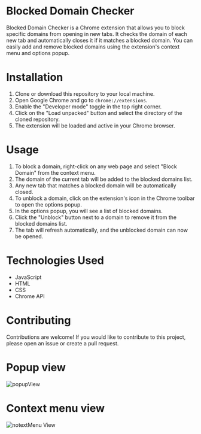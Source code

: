 # Blocked Domain Checker

Blocked Domain Checker is a Chrome extension that allows you to block specific domains from opening in new tabs. It checks the domain of each new tab and automatically closes it if it matches a blocked domain. You can easily add and remove blocked domains using the extension's context menu and options popup.

# Installation

1. Clone or download this repository to your local machine.
2. Open Google Chrome and go to `chrome://extensions`.
3. Enable the "Developer mode" toggle in the top right corner.
4. Click on the "Load unpacked" button and select the directory of the cloned repository.
5. The extension will be loaded and active in your Chrome browser.

# Usage

1. To block a domain, right-click on any web page and select "Block Domain" from the context menu.
2. The domain of the current tab will be added to the blocked domains list.
3. Any new tab that matches a blocked domain will be automatically closed.
4. To unblock a domain, click on the extension's icon in the Chrome toolbar to open the options popup.
5. In the options popup, you will see a list of blocked domains.
6. Click the "Unblock" button next to a domain to remove it from the blocked domains list.
7. The tab will refresh automatically, and the unblocked domain can now be opened.

# Technologies Used

- JavaScript
- HTML
- CSS
- Chrome API

# Contributing
Contributions are welcome! If you would like to contribute to this project, please open an issue or create a pull request.  

# Popup view
![popupView](https://user-images.githubusercontent.com/90719835/236821431-28cc90e3-824a-4cea-8fc0-340ee725f19d.png)

# Context menu view
![notextMenu View](https://user-images.githubusercontent.com/90719835/236821487-5851f8eb-fc25-4947-bfbd-ae2a7d172373.png)
